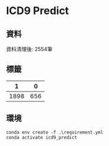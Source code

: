 # ICD9 Predict
## 資料
資料清理後: 2554筆 

## 標籤
|1|0|
|-|-|
|1898|656|

## 環境
```
conda env create -f .\requirement.yml
conda activate icd9_predict
```